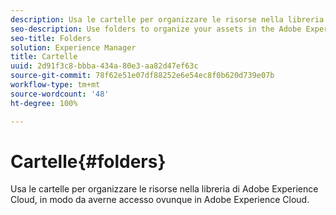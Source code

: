 ```yaml
---
description: Usa le cartelle per organizzare le risorse nella libreria di Adobe Experience Cloud, in modo da averne accesso ovunque in Adobe Experience Cloud.
seo-description: Use folders to organize your assets in the Adobe Experience Cloud Library so you can access them from anywhere in Adobe Experience Cloud.
seo-title: Folders
solution: Experience Manager
title: Cartelle
uuid: 2d91f3c8-bbba-434a-80e3-aa82d47ef63c
source-git-commit: 78f62e51e07df88252e6e54ec8f0b620d739e07b
workflow-type: tm+mt
source-wordcount: '48'
ht-degree: 100%

---
```



# Cartelle{#folders}

Usa le cartelle per organizzare le risorse nella libreria di Adobe Experience Cloud, in modo da averne accesso ovunque in Adobe Experience Cloud.

